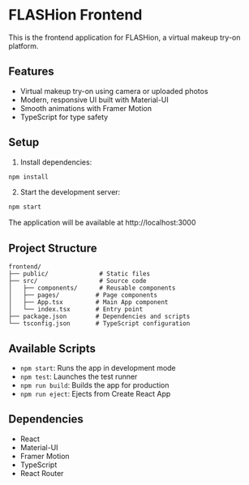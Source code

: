 # FLASHion Frontend

This is the frontend application for FLASHion, a virtual makeup try-on platform.

## Features

- Virtual makeup try-on using camera or uploaded photos
- Modern, responsive UI built with Material-UI
- Smooth animations with Framer Motion
- TypeScript for type safety

## Setup

1. Install dependencies:
```bash
npm install
```

2. Start the development server:
```bash
npm start
```

The application will be available at http://localhost:3000

## Project Structure

```
frontend/
├── public/              # Static files
├── src/                 # Source code
│   ├── components/      # Reusable components
│   ├── pages/          # Page components
│   ├── App.tsx         # Main App component
│   └── index.tsx       # Entry point
├── package.json        # Dependencies and scripts
└── tsconfig.json       # TypeScript configuration
```

## Available Scripts

- `npm start`: Runs the app in development mode
- `npm test`: Launches the test runner
- `npm run build`: Builds the app for production
- `npm run eject`: Ejects from Create React App

## Dependencies

- React
- Material-UI
- Framer Motion
- TypeScript
- React Router 